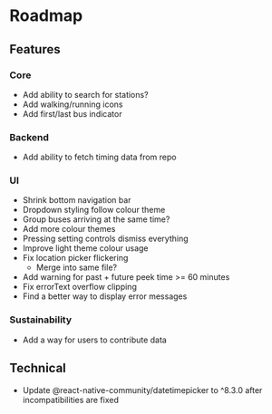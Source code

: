 # Roadmap

## Features
### Core
- Add ability to search for stations?
- Add walking/running icons
- Add first/last bus indicator
### Backend
- Add ability to fetch timing data from repo
### UI
- Shrink bottom navigation bar
- Dropdown styling follow colour theme
- Group buses arriving at the same time?
- Add more colour themes
- Pressing setting controls dismiss everything
- Improve light theme colour usage
- Fix location picker flickering
  - Merge into same file?
- Add warning for past + future peek time >= 60 minutes
- Fix errorText overflow clipping
- Find a better way to display error messages
### Sustainability
- Add a way for users to contribute data

## Technical
- Update @react-native-community/datetimepicker to ^8.3.0 after incompatibilities are fixed